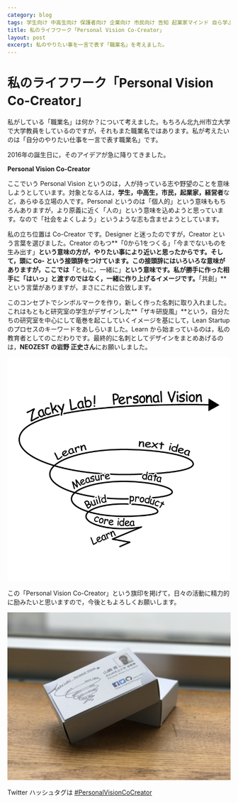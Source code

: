 ```yaml
---
category: blog
tags: 学生向け 中高生向け 保護者向け 企業向け 市民向け 告知 起業家マインド 自ら学ぶ力を持たせる 個性に合わせて長所を伸ばす 現実社会の問題解決の経験を積ませる "Personal Vision Co-Creator"
title: 私のライフワーク「Personal Vision Co-Creator」
layout: post
excerpt: 私のやりたい事を一言で表す「職業名」を考えました。
---
```

# 私のライフワーク「Personal Vision Co-Creator」

私がしている「職業名」は何か？について考えました。もちろん北九州市立大学で大学教員をしているのですが，それもまた職業名ではあります。私が考えたいのは「自分のやりたい仕事を一言で表す職業名」です。

2016年の誕生日に，そのアイデアが急に降りてきました。

**Personal Vision Co-Creator**

ここでいう Personal Vision というのは，人が持っている志や野望のことを意味しようとしています。対象となる人は，**学生，中高生，市民，起業家，経営者**など，あらゆる立場の人です。Personal というのは「個人的」という意味ももちろんありますが，より原義に近く「人の」という意味を込めようと思っています。なので「社会をよくしよう」というような志も含ませようとしています。

私の立ち位置は Co-Creator です。Designer と迷ったのですが，Creator という言葉を選びました。Creator のもつ**「0から1をつくる」「今までないものを生み出す」**という意味の方が，やりたい事により近いと思ったからです。そして，頭に Co- という接頭辞をつけています。この接頭辞にはいろいろな意味がありますが，ここでは**「ともに，一緒に」**という意味です。私が勝手に作った相手に「はいっ」と渡すのではなく，**一緒に作り上げる**イメージです。**「共創」**という言葉がありますが，まさにこれに合致します。

このコンセプトでシンボルマークを作り，新しく作った名刺に取り入れました。これはもともと研究室の学生がデザインした**「ザキ研旋風」**という，自分たちの研究室を中心にして竜巻を起こしていくイメージを基にして，Lean Startup のプロセスのキーワードをあしらいました。Learn から始まっているのは，私の教育者としてのこだわりです。最終的に名刺としてデザインをまとめあげるのは，**NEOZEST の岩野 正史さん**にお願いしました。

![名刺ロゴ](/assets/images/Zackylab_Logo_20161203_W.png)

この「Personal Vision Co-Creator」という旗印を掲げて，日々の活動に精力的に励みたいと思いますので，今後ともよろしくお願いします。

![名刺ポートレイト](/assets/images/namecard-portrait.JPG)

Twitter ハッシュタグは [#PersonalVisionCoCreator](https://twitter.com/hashtag/PersonalVisionCoCreator?src=hash)

